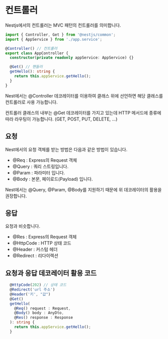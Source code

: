 # 컨트롤러

Nestjs에서의 컨트롤러는 MVC 패턴의 컨트롤러를 의미합니다.

```ts
import { Controller, Get } from '@nestjs/common';
import { AppService } from './app.service';

@Controller() // 컨트롤러
export class AppController {
  constructor(private readonly appService: AppService) {}

  @Get() // 핸들러
  getHello(): string {
    return this.appService.getHello();
  }
}
```

Nest에서는 @Controller 데코레이터를 이용하여 클래스 위에 선언하면 해당 클래스를 컨트롤러로 사용 가능합니다.

컨트롤러 클래스의 내부는 @Get 데코레이터를 가지고 있는데 HTTP 메서드에 종류에 따라 라우팅이 가능합니다. (GET, POST, PUT, DELETE, ...)


## 요청

Nest에서의 요청 객체를 받는 방법은 다음과 같은 방법이 있습니다.

- @Req : Express의 Request 객체
- @Query : 쿼리 스트링입니다.
- @Param : 파라미터 입니다.
- @Body : 본문, 페이로드(Payload) 입니다.

Nest에서는 @Query, @Param, @Body를 지원하기 때문에 위 데코레이터의 활용을 권장합니다.

## 응답

요청과 비슷합니다.

- @Res : Express의 Request 객체
- @HttpCode : HTTP 상태 코드
- @Header : 커스텀 헤더
- @Redirect : 리다이렉션

## 요청과 응답 데코레이터 활용 코드 

```ts
  @HttpCode(202) // 상태 코드 
  @Redirect('url 주소')
  @Header('키', "값")
  @Get()
  getHello(
    @Req() request : Request,
    @Body() body : AnyDto,
    @Res() response : Response
  ): string {
    return this.appService.getHello();
  }
```